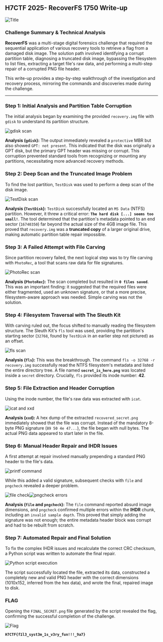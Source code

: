 ## H7CTF 2025- RecoverFS 1750 Write-up

![Title](images/Title.png)

### Challenge Summary & Technical Analysis

**RecoverFS** was a multi-stage digital forensics challenge that required the sequential application of various recovery tools to retrieve a flag from a damaged disk image. The solution path involved identifying a corrupt partition table, diagnosing a truncated disk image, bypassing the filesystem to list files, extracting a target file's raw data, and performing a multi-step repair of a corrupted PNG file header.

This write-up provides a step-by-step walkthrough of the investigation and recovery process, mirroring the commands and discoveries made during the challenge.

-----

### Step 1: Initial Analysis and Partition Table Corruption

The initial analysis began by examining the provided `recovery.img` file with `gdisk` to understand its partition structure.

![gdisk scan](images/1.png)

**Analysis (`gdisk`):**
The output immediately revealed a `protective` MBR but also showed `GPT: not present`. This indicated that the disk was originally a GPT disk, but the primary GPT header was missing or corrupt. This corruption prevented standard tools from recognizing or mounting any partitions, necessitating more advanced recovery methods.

### Step 2: Deep Scan and the Truncated Image Problem

To find the lost partition, `TestDisk` was used to perform a deep scan of the disk image.

![TestDisk scan](images/2.png)

**Analysis (`TestDisk`):**
`TestDisk` successfully located an `MS Data` (NTFS) partition. However, it threw a critical error: **`The hard disk [...] seems too small!`**. The tool determined that the partition's metadata pointed to an end sector (`16740350`) far beyond the actual size of the 4GB image file. This proved that `recovery.img` was a **truncated copy** of a larger original drive, making automatic partition table repair impossible.

### Step 3: A Failed Attempt with File Carving

Since partition recovery failed, the next logical step was to try file carving with `PhotoRec`, a tool that scans raw data for file signatures.

![PhotoRec scan](images/3.png)

**Analysis (`PhotoRec`):**
The scan completed but resulted in **`0 files saved`**. This was an important finding: it suggested that the required files were either fragmented, used an unknown signature, or that a more precise, filesystem-aware approach was needed. Simple carving was not the solution.

### Step 4: Filesystem Traversal with The Sleuth Kit

With carving ruled out, the focus shifted to manually reading the filesystem structure. The Sleuth Kit's `fls` tool was used, providing the partition's starting sector (`32768`, found by `TestDisk` in an earlier step not pictured) as an offset.

![fls scan](images/4.png)

**Analysis (`fls`):**
This was the breakthrough. The command `fls -o 32768 -r recovery.img` successfully read the NTFS filesystem's metadata and listed the entire directory tree. A file named **`secret_is_here.png`** was located inside a `secret` directory. Crucially, `fls` provided its inode number: **42**.

### Step 5: File Extraction and Header Corruption

Using the inode number, the file's raw data was extracted with `icat`.

![icat and xxd](images/5.png)

**Analysis (`xxd`):**
A hex dump of the extracted `recovered_secret.png` immediately showed that the file was corrupt. Instead of the mandatory 8-byte PNG signature (`89 50 4e 47...`), the file began with null bytes. The actual PNG data appeared to start later in the file.

### Step 6: Manual Header Repair and IHDR Issues

A first attempt at repair involved manually prepending a standard PNG header to the file's data.

![printf command](images/6.png)

While this added a valid signature, subsequent checks with `file` and `pngcheck` revealed a deeper problem.

![file check](images/7.png)![pngcheck errors](images/8.png)

**Analysis (`file` and `pngcheck`):**
The `file` command reported absurd image dimensions, and `pngcheck` confirmed multiple errors within the **IHDR** chunk, including an `invalid sample depth`. This proved that simply adding the signature was not enough; the entire metadata header block was corrupt and had to be rebuilt from scratch.

### Step 7: Automated Repair and Final Solution

To fix the complex IHDR issues and recalculate the correct CRC checksum, a Python script was written to automate the final repair.

![Python script execution](images/9.png)

The script successfully located the file, extracted its data, constructed a completely new and valid PNG header with the correct dimensions (1010x152, inferred from the hex data), and wrote the final, repaired image to disk.

### FLAG

Opening the `FINAL_SECRET.png` file generated by the script revealed the flag, confirming the successful completion of the challenge.

![Flag](images/FINAL_SECRET.png)

**`H7CTF{f1l3_syst3m_1s_v3ry_fun!!!_9a7}`**